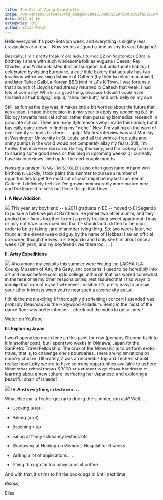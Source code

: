 ```yaml
---
title: The Art of Aging Gracefully
image: /wp-content/uploads/old_images/6a0105349b8251970b015391fa55c6970b.jpg
date: 2011-10-10
categories: 668
author: Elisa Walsh
---
```



Hello everyone! It's post-Rotation week, and everything is slightly less crazycakes as a result. Now seems as good a time as any to start blogging!

Basically, I'm a pretty freakin' old lady. I turned 22 on September 23rd, a birthday I share with such wholesome folk as Augustus Caesar, Ray Charles, and William Halsted (brilliant surgeon, but unfortunate habits). I celebrated by visiting Europane, a cute little bakery that actually has two locations within walking distance of Caltech (try their hazelnut macarons!), and later Tahoe Galbi, a Korean BBQ joint in LA's K-Town. I was fortunate that a bunch of Lloydies had already returned to Caltech that week: I had lots of company! Which is a good thing, because I doubt I could have finished all that *bulgogi*, squid, "shoulder-butt," and pork belly on my own.

Still, as fun as the day was, it makes one a bit worried about the future that lies ahead. I made the decision in junior year to apply my upcoming B.S. in Biology towards medical school rather than pursuing biomedical research in graduate school. There are many tl;dr reasons why I made this choice, but it basically came down to finding my "niche." Now, I'm waiting on the word of over twenty schools this term. . . gulp!! My first interview was last Monday at Washington University in St. Louis, and all the wrinkle-free suits and shiny pumps in the world would not completely allay my fears. Still, I'm thrilled that interview season is starting this early, and I'm looking forward to sharing some good news on this blog in upcoming weeks! :) I currently have six interviews lined up for the next couple months.

Nostalgia (and/or "OMG I'M SO OLD") also often goes hand in hand with birthdays. Luckily, I took pains this summer to pursue a number of opportunities to get the most out of what might be my last summer at Caltech. I definitely feel like I've grown immeasurably more mature here, and I've learned to seek out those things that I love.

**I. A New Addition**

![](/old_images/caltech_as_it_happens/6a0105349b8251970b014e8c0c552f970d.jpg)
This year, my boyfriend -- a 2011 graduate in EE -- moved to El Segundo to pursue a full-time job at Raytheon. He joined two other alumni, and they pooled their funds together to rent a pretty freaking sweet apartment. I may or may not have convinced him that he should add a kitten to the mix in order to be try taking care of another living thing. So: two weeks later, we found a little eleven-week-old guy by the name of Hobbes! I am an official co-owner, though he lives in El Segundo and I only see him about once a week. (Oh yeah, and my boyfriend lives there too. . . )

**II. Artsy Expeditions**

![](/old_images/caltech_as_it_happens/6a0105349b8251970b015435ebf360970c.jpg)
Also among my exploits this summer were visiting the LACMA (LA County Museum of Art), the Getty, and concerts. I used to be incredibly into art and music before coming to college; although that has waned somewhat in the face of all my other responsibilties, rest assured that I find ways to indulge that side of myself whenever possible. It's pretty easy to pursue your other interests when you're near such a diverse city as LA!

I think the most exciting (if thoroughly disorienting) concert I attended was probably Deadmau5 in the Hollywood Palladium. Being in the midst of the dance floor was pretty intense. . . check out the video to get an idea!

[Watch on YouTube](https://www.youtube.com/v/adOATknIQ64?version=3)

**III. Exploring Japan**

I won't spend too much time on this point for now (perhaps I'll come back to it in another post), but I spent two weeks in Okinawa, Japan for the SanPietro Travel Fellowship. The crux of the fellowship is to perform exotic travel, that is, to challenge one's boundaries. There are no limitations on country chosen. Ultimately, it was an incredible trip and Techers should realize how lucky we are to have so many opportunities available to us here. What other school throws $3000 at a student to go chase her dream of learning about a new culture, perfecting her Japanese, and exploring a beautiful chain of islands?

![](/old_images/caltech_as_it_happens/6a0105349b8251970b014e8c0c7385970d.jpg)
**IV. And everything in between. . .**

What else can a Techer get up to during the summer, you ask? Well. . .

- Cooking (a lot)
- Baking (a lot)
- Beaching it up
- Eating at fancy schmancy restaurants
- Shadowing at Huntington Memorial Hospital for 6 weeks
- Writing a lot of applications. . .

- Going through far too many cups of coffee

And with that, it's time to hit the books again! Until next time

*Bisous*,

Elisa


